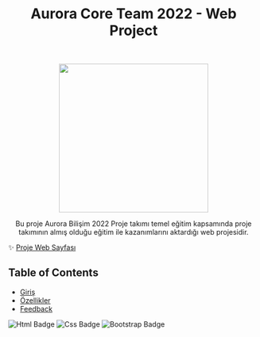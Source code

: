 <h1 align="center"> Aurora Core Team 2022 - Web Project </h1> <br>
<p align="center">
    <img alt="" title="" src="https://i.hizliresim.com/59v94tb.png" width="300">
  </a>
</p>

<p align="center">
Bu proje Aurora Bilişim 2022 Proje takımı temel eğitim kapsamında proje takımının almış olduğu eğitim ile kazanımlarını aktardığı web projesidir.
</p>

✨ [Proje Web Sayfası](https://cnbrkdmn.github.io/aurora22coreteamwebapp/)


## Table of Contents

- [Giriş](#giriş)
- [Özellikler](#özellikler)
- [Feedback](#feedback)

![Html Badge](https://img.shields.io/badge/-Html-1572B6?style=flat&logo=html5&logoColor=white)
![Css Badge](https://img.shields.io/badge/-Css-1572B6?style=flat&logo=css3&logoColor=white)
![Bootstrap Badge](https://img.shields.io/badge/-Bootstrap-1572B6?style=flat&logo=bootstrap&logoColor=white)
